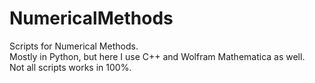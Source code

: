 # NumericalMethods
Scripts for Numerical Methods.<br />
Mostly in Python, but here I use C++ and Wolfram Mathematica as well.<br />
Not all scripts works in 100%.<br />

